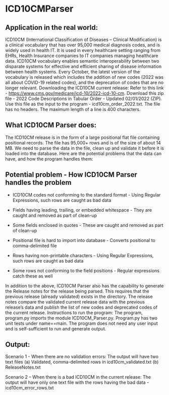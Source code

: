 # ICD10CMParser

Application in the real world: 
------------------------------
ICD10CM (International Classification of Diseases – Clinical Modification) is a clinical vocabulary that has over 95,000 medical diagnosis codes, and is widely used in health IT. It is used in every healthcare setting ranging from EHRs, Health Insurance companies to IT companies managing healthcare data. ICD10CM vocabulary enables semantic interoperability between two disparate systems for effective and efficient sharing of disease information between health systems. Every October, the latest version of the vocabulary is released which includes the addition of new codes (2022 was all about COVID-19 related codes), and the deprecation of codes that are no longer relevant. 
Downloading the ICD10CM current release: Refer to this link - https://www.cms.gov/medicare/icd-10/2022-icd-10-cm. Download this zip file - 2022 Code Descriptions in Tabular Order - Updated 02/01/2022 (ZIP). Use this file as the input to the program - icd10cm_order_2022.txt. The file has no headers. The maximum length of a line is 400 characters.

What ICD10CM Parser does: 
---------------------------
The ICD10CM release is in the form of a large positional flat file containing positional records. The file has 95,000+ rows and is of the size of about 14 MB. We need to parse the data in the file, clean up and validate it before it is loaded into the database. Here are the potential problems that the data can have, and how the program handles them:

Potential problem - How ICD10CM Parser handles the problem
----------------------------------------------------------------
* ICD10CM codes not conforming to the standard format - Using Regular Expressions, such rows are caught as bad data

* Fields having leading, trailing, or embedded whitespace - They are caught and removed as part of clean-up

* Some fields enclosed in quotes - These are caught and removed as part of clean-up

* Positional file is hard to import into database - Converts positional to comma-delimited file

* Rows having non-printable characters - Using Regular Expressions, such rows are caught as bad data

* Some rows not conforming to the field positions - Regular expressions catch these as well

In addition to the above, ICD10CM Parser also has the capability to generate the Release notes for the release being parsed. This requires that the previous release (already validated) exists in the directory. The release notes compare the validated current release data with the previous release’s data and publish the list of new codes and deprecated codes of the current release.
Instructions to run the program: The program, program.py imports the module ICD10CM_Parser.py. Program.py has two unit tests under name==main. The program does not need any user input and is self-sufficient to run and generate output. 

Output:
--------
Scenario 1 - When there are no validation errors: The output will have two text files (a) Validated, comma-delimited rows in icd10cm_validated.txt (b) ReleaseNotes.txt

Scenario 2 – When there is a bad ICD10CM in the current release: The output will have only one text file with the rows having the bad data - icd10cm_error_rows.txt
